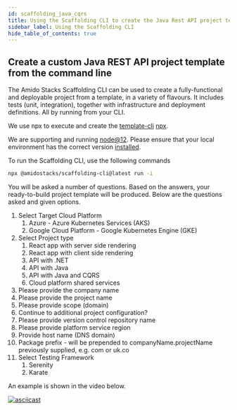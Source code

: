 ```yaml
---
id: scaffolding_java_cqrs
title: Using the Scaffolding CLI to create the Java Rest API project template
sidebar_label: Using the Scaffolding CLI
hide_table_of_contents: true
---
```


## Create a custom Java REST API project template from the command line

The Amido Stacks Scaffolding CLI can be used to create a fully-functional and deployable project from a template, in a variety of flavours.
It includes tests (unit, integration), together with infrastructure and deployment definitions. All by running from your CLI.

We use npx to execute and create the
[template-cli](https://www.npmjs.com/package/@amidostacks/scaffolding-cli)
[npx](https://www.npmjs.com/package/npx).

We are supporting and running [node@12](https://nodejs.org/en/about/releases/).
Please ensure that your local environment has the correct version [installed](https://nodejs.org/en/download/).

To run the Scaffolding CLI, use the following commands

```bash
npx @amidostacks/scaffolding-cli@latest run -i
```

You will be asked a number of questions. Based on the answers, your ready-to-build project template will be produced.
Below are the questions asked and given options.

1. Select Target Cloud Platform
     1. Azure - Azure Kubernetes Services (AKS)
     2. Google Cloud Platform - Google Kubernetes Engine (GKE)
2. Select Project type
     1. React app with server side rendering
     2. React app with client side rendering
     3. API with .NET
     4. API with Java
     5. API with Java and CQRS
     6. Cloud platform shared services
3. Please provide the company name
4. Please provide the project name
5. Please provide scope (domain)
6. Continue to additional project configuration?
7. Please provide version control repository name
8. Please provide platform service region
9. Provide host name (DNS domain)
10. Package prefix - will be prepended to companyName.projectName previously supplied, e.g. com or uk.co
11. Select Testing Framework
    1. Serenity
    2. Karate

An example is shown in the video below.

[![asciicast](https://asciinema.org/a/358208.svg)](https://asciinema.org/a/358208)
